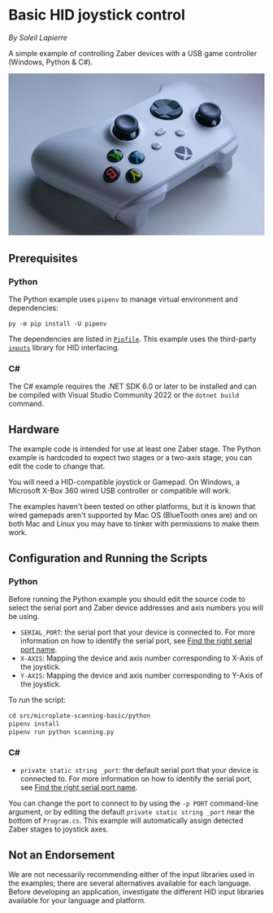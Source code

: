 # Basic HID joystick control

*By Soleil Lapierre*

A simple example of controlling Zaber devices with a USB game controller (Windows, Python & C#).

![Gamepad](img/gamepad.jpg)

## Prerequisites

### Python

The Python example uses `pipenv` to manage virtual environment and dependencies:

    py -m pip install -U pipenv

The dependencies are listed in [`Pipfile`](./python/Pipfile).
This example uses the third-party [`inputs`](https://pypi.org/project/inputs/) library for HID interfacing.

### C\#

The C# example requires the .NET SDK 6.0 or later to be installed and can be compiled with
Visual Studio Community 2022 or the `dotnet build` command.

## Hardware

The example code is intended for use at least one Zaber stage. The Python example is hardcoded to expect
two stages or a two-axis stage; you can edit the code to change that.

You will need a HID-compatible joystick or Gamepad. On Windows, a Microsoft X-Box 360 wired USB controller
or compatible will work.

The examples haven't been tested on other platforms, but it is known that wired gamepads aren't supported
by Mac OS (BlueTooth ones are) and on both Mac and Linux you may have to tinker with permissions to make
them work.

## Configuration and Running the Scripts

### Python

Before running the Python example you should edit the source code to select the serial port and Zaber device
addresses and axis numbers you will be using.

- `SERIAL_PORT`: the serial port that your device is connected to.
For more information on how to identify the serial port,
see [Find the right serial port name](https://software.zaber.com/motion-library/docs/guides/communication/find_right_port).
- `X-AXIS`: Mapping the device and axis number corresponding to X-Axis of the joystick.
- `Y-AXIS`: Mapping the device and axis number corresponding to Y-Axis of the joystick.

To run the script:

    cd src/microplate-scanning-basic/python
    pipenv install
    pipenv run python scanning.py

### C\#

- `private static string _port`: the default serial port that your device is connected to.
For more information on how to identify the serial port,
see [Find the right serial port name](https://software.zaber.com/motion-library/docs/guides/communication/find_right_port).

You can change the port to connect to by using the `-p PORT` command-line argument, or by
editing the default `private static string _port` near the bottom of `Program.cs`.
This example will automatically assign detected Zaber stages to joystick axes.

## Not an Endorsement

We are not necessarily recommending either of the input libraries used in the examples; there
are several alternatives available for each language. Before developing an application, investigate
the different HID input libraries available for your language and platform.
